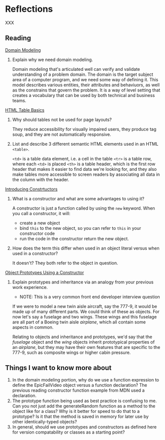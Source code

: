# Reflections

XXX

## Reading

[Domain Modeling](https://github.com/codefellows/domain_modeling#domain-modeling)

1. Explain why we need domain modeling.

    Domain modeling that's articulated well can verify and validate understanding of a problem domain. The domain is the target subject area of a computer program, and we need some way of defining it. This model describes various entities, their attributes and behaviuors, as well as the constrains that govern the problem. It is a way of level setting that creates a vocabulary that can be used by both technical and business teams.

[HTML Table Basics](https://developer.mozilla.org/en-US/docs/Learn/HTML/Tables/Advanced)

1. Why should tables not be used for page layouts?

    They reduce accessibility for visually impaired users, they produce tag soup, and they are not automatically responsive.

2. List and describe 3 different semantic HTML elements used in an HTML `<table>`.

    `<td>` is a table data element, i.e. a cell in the table
    `<tr>` is a table row, where each `<td>` is placed
    `<th>` is a table header, which is the first row header that makes it easier to find data we're looking for, and they also make tables more accessible to screen readers by associating all data in the column with the header.

[Introducing Constrtuctors](https://developer.mozilla.org/en-US/docs/Learn/JavaScript/Objects/Basics#introducing_constructors)

1. What is a constructor and what are some advantages to using it?

    A constructor is just a function called by using the `new` keyword. When you call a constructor, it will:

    - create a new object
    - bind `this` to the new object, so you can refer to `this` in your constructor code
    - run the code in the constructor
return the new object.

2. How does the term this differ when used in an object literal versus when used in a constructor?

    It doesn't? They both refer to the object in question.

[Object Prototypes Using a Constructor](https://ui.dev/beginners-guide-to-javascript-prototype)

1. Explain prototypes and inheritance via an analogy from your previous work experience.
    - NOTE: This is a very common front end developer interview question

    If we were to model a new twin aisle aircraft, say the 777-9, it would be made up of many different parts. We could think of these as objects. For now let's say a fuselage and two wings. These wings and this fuselage are all part of a Boeing twin aisle *airplane*, which all contain some aspects in common.

     Relating to objects and inheritance and prototypes, we'd say that the *fuselage* object and the *wing* objects inherit prototypical properties of an *airplane*, but they may have their own features that are specific to the 777-9, such as composite wings or higher cabin pressure.

## Things I want to know more about

1. In the domain modeling portion, why do we use a function expression to define the EpicFailVideo object versus a function declaration? The previous reading constructor function example from MDN used a declaration.
2. The prototype function being used as best practice is confusing to me. Can you not just add the generateRandom function as a method to the object like for a class? Why is it better for speed to do that to a prototype? Is it that the method is saved in memory for later use by other identically-typed objects?
3. In general, should we use prototypes and constructors as defined here for version compatability or classes as a starting point?
